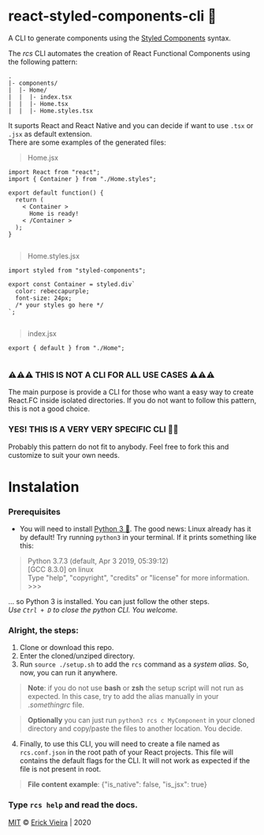 # react-styled-components-cli 💅
A CLI to generate components using the [Styled Components](https://styled-components.com) syntax.

The *rcs* CLI automates the creation of React Functional Components using the following pattern:  
<pre><code>.
|- components/  
|  |- Home/
|  |  |- index.tsx  
|  |  |- Home.tsx  
|  |  |- Home.styles.tsx
</code></pre>  
It suports React and React Native and you can decide if want to use `.tsx` or `.jsx` as default extension.  
There are some examples of the generated files:  
> Home.jsx  
<pre><code>import React from "react";
import { Container } from "./Home.styles";

export default function() {
  return (
    < Container >
      Home is ready!
    < /Container >
  );
}

</code></pre>  
> Home.styles.jsx
<pre><code>import styled from "styled-components";

export const Container = styled.div`
  color: rebeccapurple;
  font-size: 24px;
  /* your styles go here */
`;

</code></pre>  
> index.jsx
<pre><code>export { default } from "./Home";

</code></pre>  

### ⚠️⚠️⚠️ THIS IS NOT A CLI FOR ALL USE CASES ⚠️⚠️⚠️
The main purpose is provide a CLI for those who want a easy way to create React.FC inside isolated directories. If you do not want to follow this pattern, this is not a good choice.  

### YES! THIS IS A VERY **VERY** SPECIFIC CLI 🤷‍♂
Probably this pattern do not fit to anybody. Feel free to fork this and customize to suit your own needs.

# Instalation
### Prerequisites
- You will need to install [Python 3 🐍](https://www.python.org/downloads/). The good news: Linux already has it by default! Try running `python3` in your terminal. If it prints something like this:
> Python 3.7.3 (default, Apr  3 2019, 05:39:12)   
[GCC 8.3.0] on linux  
Type "help", "copyright", "credits" or "license" for more information.  
\>>>  
  
... so Python 3 is installed. You can just follow the other steps.  
_Use `Ctrl + D` to close the python CLI. You welcome._

### Alright, the steps:
1. Clone or download this repo.
2. Enter the cloned/unziped directory.
3. Run `source ./setup.sh` to add the `rcs` command as a _system alias_. So, now, you can run it anywhere.
> **Note**: if you do not use **bash** or **zsh** the setup script will not run as expected. In this case, try to add the alias manually in your ._somethingrc_ file.

> **Optionally** you can just run `python3 rcs c MyComponent` in your cloned directory and copy/paste the files to another location. You decide.
  
4. Finally, to use this CLI, you will need to create a file named as `rcs.conf.json` in the root path of your React projects. This file will contains the default flags for the CLI. It will not work as expected if the file is not present in root.
> **File content example**: {"is_native": false, "is_jsx": true}

### Type `rcs help` and read the docs.

[MIT](https://opensource.org/licenses/MIT) © [Erick Vieira](erickvieira.dev) | 2020
